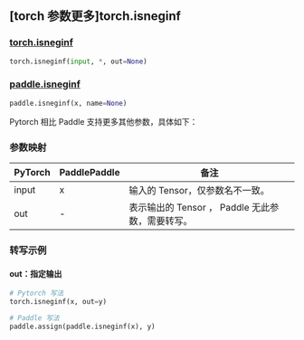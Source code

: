 ## [torch 参数更多]torch.isneginf

### [torch.isneginf](https://pytorch.org/docs/stable/generated/torch.isneginf.html#torch-isneginf)

```python
torch.isneginf(input, *, out=None)
```

### [paddle.isneginf](https://www.paddlepaddle.org.cn/documentation/docs/zh/develop/api/paddle/isneginf_cn.html)

```python
paddle.isneginf(x, name=None)
```

Pytorch 相比 Paddle 支持更多其他参数，具体如下：

### 参数映射

| PyTorch | PaddlePaddle | 备注                                             |
| ------ | ----------- | ------------------------------------------------ |
| input   | x            | 输入的 Tensor，仅参数名不一致。                   |
| out     | -            | 表示输出的 Tensor ， Paddle 无此参数，需要转写。 |

### 转写示例

#### out：指定输出

```python
# Pytorch 写法
torch.isneginf(x, out=y)

# Paddle 写法
paddle.assign(paddle.isneginf(x), y)
```
